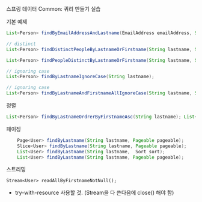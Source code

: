 스프링 데이터 Common: 쿼리 만들기 실습 

기본 예제

```java
List<Person> findByEmailAddressAndLastname(EmailAddress emailAddress, String lastname); 

// distinct
List<Person> findDistinctPeopleByLastnameOrFirstname(String lastname, String firstname); 

List<Person> findPeopleDistinctByLastnameOrFirstname(String lastname, String firstname); 

// ignoring case
List<Person> findByLastnameIgnoreCase(String lastname);

// ignoring case
List<Person> findByLastnameAndFirstnameAllIgnoreCase(String lastname, String firstname);
```

정렬

```java
List<Person> findByLastnameOrdrerByFirstnameAsc(String lastname); List<Person> findByLastnameOrderByFirstnameDesc(String lastname);
```페이징

```java
    Page<User> findByLastname(String lastname, Pageable pageable);
    Slice<User> findByLastname(String lastname, Pageable pageable);
    List<User> findByLastname(String lastname,  Sort sort);
    List<User> findByLastname(String lastname, Pageable pageable);
```

스트리밍

`Stream<User> readAllByFirstnameNotNull();`

- try-with-resource 사용할 것. (Stream을 다 쓴다음에 close() 해야 함)